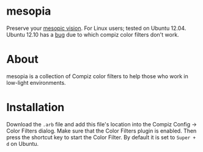 mesopia
=======

Preserve your [mesopic vision](http://en.wikipedia.org/wiki/Mesopic_vision).
For Linux users; tested on Ubuntu 12.04. Ubuntu 12.10 has a [bug](https://bugs.launchpad.net/ubuntu/+source/compiz-plugins-main/+bug/1093565) due to which compiz color filters don't work.

# About
mesopia is a collection of Compiz color filters to help those who work in low-light environments.

# Installation
Download the `.arb` file and add this file's location into the Compiz Config -> Color Filters dialog.
Make sure that the Color Filters plugin is enabled.
Then press the shortcut key to start the Color Filter. By default it is set to `Super + d` on Ubuntu.
